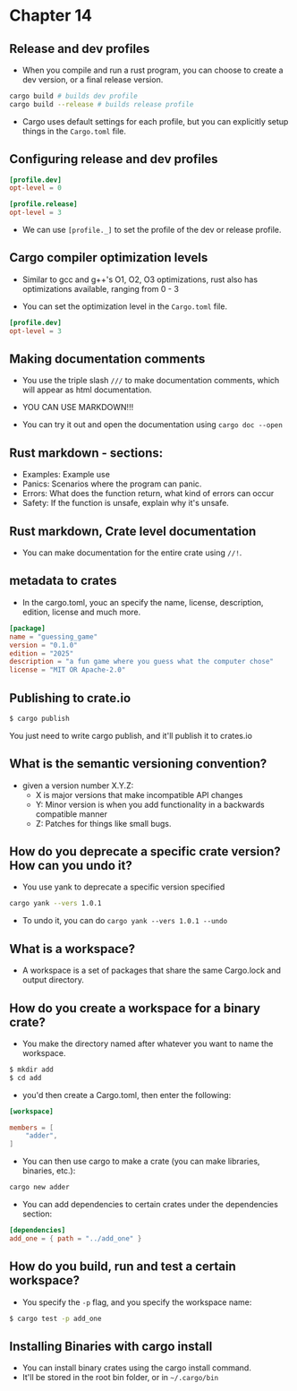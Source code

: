 # Chapter 14

## Release and dev profiles

- When you compile and run a rust program, you can choose to create a dev version, or a final release version.

```bash
cargo build # builds dev profile
cargo build --release # builds release profile
```

- Cargo uses default settings for each profile, but you can explicitly setup things in the ```Cargo.toml``` file.

## Configuring release and dev profiles

```toml
[profile.dev]
opt-level = 0

[profile.release]
opt-level = 3

```

- We can use ```[profile._]``` to set the profile of the dev or release profile.

## Cargo compiler optimization levels

- Similar to gcc and g++'s O1, O2, O3 optimizations, rust also has optimizations available, ranging from 0 - 3

- You can set the optimization level in the ```Cargo.toml``` file.

```toml
[profile.dev]
opt-level = 3
```

## Making documentation comments

- You use the triple slash ```///``` to make documentation comments, which will appear as html documentation.
- YOU CAN USE MARKDOWN!!!

- You can try it out and open the documentation using ```cargo doc --open```


## Rust markdown - sections:

- Examples: Example use
- Panics: Scenarios where the program can panic.
- Errors: What does the function return, what kind of errors can occur
- Safety: If the function is unsafe, explain why it's unsafe.

## Rust markdown, Crate level documentation

- You can make documentation for the entire crate using ```//!```.

## metadata to crates

- In the cargo.toml, youc an specify the name, license, description, edition, license and much more.

```toml
[package]
name = "guessing_game"
version = "0.1.0"
edition = "2025"
description = "a fun game where you guess what the computer chose"
license = "MIT OR Apache-2.0"
```

## Publishing to crate.io

```bash
$ cargo publish
```

You just need to write cargo publish, and it'll publish it to crates.io

## What is the semantic versioning convention?

- given a version number X.Y.Z:
    - X is major versions that make incompatible API changes
    - Y: Minor version is when you add functionality in a backwards compatible manner
    - Z: Patches for things like small bugs.

## How do you deprecate a specific crate version? How can you undo it?

- You use yank to deprecate a specific version specified

```bash
cargo yank --vers 1.0.1
```

- To undo it, you can do ```cargo yank --vers 1.0.1 --undo```

## What is a workspace?

- A workspace is a set of packages that share the same Cargo.lock and output directory.

## How do you create a workspace for a binary crate?

- You make the directory named after whatever you want to name the workspace.

```bash
$ mkdir add
$ cd add
```
- you'd then create a Cargo.toml, then enter the following:
```toml
[workspace]

members = [
    "adder",
]
```

- You can then use cargo to make a crate (you can make libraries, binaries, etc.):

```bash
cargo new adder
```

- You can add dependencies to certain crates under the dependencies section:
```toml
[dependencies]
add_one = { path = "../add_one" }
```


## How do you build, run and test a certain workspace?

- You specify the ```-p``` flag, and you specify the workspace name:

```bash
$ cargo test -p add_one
```


## Installing Binaries with cargo install

- You can install binary crates using the cargo install command.
- It'll be stored in the root bin folder, or in ```~/.cargo/bin```
